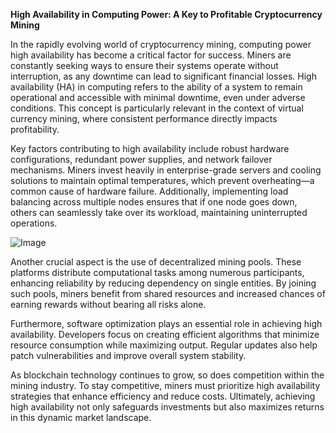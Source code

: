 **High Availability in Computing Power: A Key to Profitable Cryptocurrency Mining**

In the rapidly evolving world of cryptocurrency mining, computing power high availability has become a critical factor for success. Miners are constantly seeking ways to ensure their systems operate without interruption, as any downtime can lead to significant financial losses. High availability (HA) in computing refers to the ability of a system to remain operational and accessible with minimal downtime, even under adverse conditions. This concept is particularly relevant in the context of virtual currency mining, where consistent performance directly impacts profitability.

Key factors contributing to high availability include robust hardware configurations, redundant power supplies, and network failover mechanisms. Miners invest heavily in enterprise-grade servers and cooling solutions to maintain optimal temperatures, which prevent overheating—a common cause of hardware failure. Additionally, implementing load balancing across multiple nodes ensures that if one node goes down, others can seamlessly take over its workload, maintaining uninterrupted operations.

![Image](https://github.com/user-attachments/assets/31692037-0104-4703-abd1-696b6a7dd41b)

Another crucial aspect is the use of decentralized mining pools. These platforms distribute computational tasks among numerous participants, enhancing reliability by reducing dependency on single entities. By joining such pools, miners benefit from shared resources and increased chances of earning rewards without bearing all risks alone.

Furthermore, software optimization plays an essential role in achieving high availability. Developers focus on creating efficient algorithms that minimize resource consumption while maximizing output. Regular updates also help patch vulnerabilities and improve overall system stability.

As blockchain technology continues to grow, so does competition within the mining industry. To stay competitive, miners must prioritize high availability strategies that enhance efficiency and reduce costs. Ultimately, achieving high availability not only safeguards investments but also maximizes returns in this dynamic market landscape.
